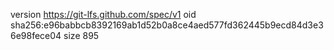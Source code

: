 version https://git-lfs.github.com/spec/v1
oid sha256:e96babbcb8392169ab1d52b0a8ce4aed577fd362445b9ecd84d3e36e98fece04
size 895
